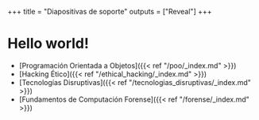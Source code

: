 +++
title = "Diapositivas de soporte"
outputs = ["Reveal"]
+++

# Hello world!

- [Programación Orientada a Objetos]({{< ref "/poo/_index.md" >}})
- [Hacking Ético]({{< ref "/ethical_hacking/_index.md" >}})
- [Tecnologías Disruptivas]({{< ref "/tecnologias_disruptivas/_index.md" >}})
- [Fundamentos de Computación Forense]({{< ref "/forense/_index.md" >}})